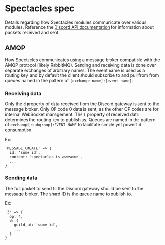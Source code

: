# Spectacles spec

Details regarding how Spectacles modules communicate over various modules. Reference the [Discord API documentation](https://discordapp.com/developers/docs/topics/gateway#payloads) for information about packets received and sent.

## AMQP

How Spectacles communicates using a message broker compatible with the AMQP protocol (likely RabbitMQ). Sending and receiving data is done over separate exchanges of arbitrary names. The event name is used as a routing key, and by default the client should subscribe to and pull from from queues named in the pattern of `[exchange name]:[event name]`.

### Receiving data

Only the `d` property of data received from the Discord gateway is sent to the message broker. Only OP code 0 data is sent, as the other OP codes are for internal WebSocket management. The `t` property of received data determines the routing key to publish as. Queues are named in the pattern of `exchange[:subgroup]:EVENT_NAME` to facilitate simple yet powerful consumption.

Ex:

```
'MESSAGE_CREATE' => {
  id: 'some id',
  content: 'spectacles is awesome',
  ...
}
```

### Sending data

The full packet to send to the Discord gateway should be sent to the message broker. The shard ID is the queue name to publish to.

Ex:

```
'3' => {
  op: 4,
  d: {
    guild_id: 'some id',
    ...
  }
}
